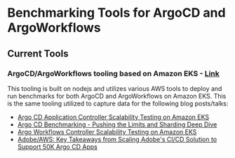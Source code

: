 # Benchmarking Tools for ArgoCD and ArgoWorkflows

## Current Tools

### ArgoCD/ArgoWorkflows tooling based on Amazon EKS - [Link](tools/awsbenchmarking-nodejs)
This tooling is built on nodejs and utilizes various AWS tools to deploy and run benchmarks for both ArgoCD and ArgoWorkflows on Amazon EKS. This is the same tooling utilized to capture data for the following blog posts/talks:

* [Argo CD Application Controller Scalability Testing on Amazon EKS](https://aws.amazon.com/blogs/opensource/argo-cd-application-controller-scalability-testing-on-amazon-eks/)
* [Argo CD Benchmarking - Pushing the Limits and Sharding Deep Dive](https://cnoe.io/blog/argo-cd-application-scalability)
* [Argo Workflows Controller Scalability Testing on Amazon EKS](https://cnoe.io/blog/argo-workflow-scalability)
* [Adobe/AWS: Key Takeaways from Scaling Adobe's CI/CD Solution to Support 50K Argo CD Apps ](https://www.youtube.com/watch?v=7yVXMCX62tY)


